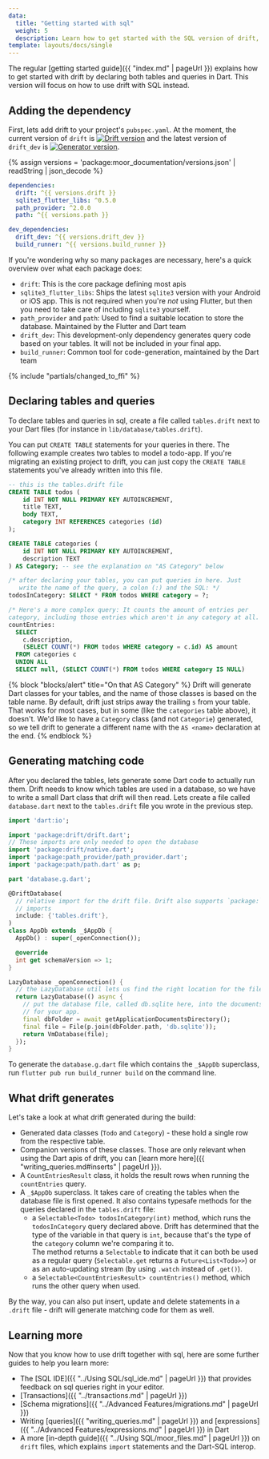 ```yaml
---
data:
  title: "Getting started with sql"
  weight: 5
  description: Learn how to get started with the SQL version of drift, or how to migrate an existing project to drift.
template: layouts/docs/single
---
```


The regular [getting started guide]({{ "index.md" | pageUrl }}) explains how to get started with drift by
declaring both tables and queries in Dart. This version will focus on how to use drift with SQL instead.

## Adding the dependency
First, lets add drift to your project's `pubspec.yaml`.
At the moment, the current version of `drift` is [![Drift version](https://img.shields.io/pub/v/drift.svg)](https://pub.dev/packages/drift)
and the latest version of `drift_dev` is [![Generator version](https://img.shields.io/pub/v/drift_dev.svg)](https://pub.dev/packages/drift_dev).

{% assign versions = 'package:moor_documentation/versions.json' | readString | json_decode %}

```yaml
dependencies:
  drift: ^{{ versions.drift }}
  sqlite3_flutter_libs: ^0.5.0
  path_provider: ^2.0.0
  path: ^{{ versions.path }}

dev_dependencies:
  drift_dev: ^{{ versions.drift_dev }}
  build_runner: ^{{ versions.build_runner }}
```

If you're wondering why so many packages are necessary, here's a quick overview over what each package does:

- `drift`: This is the core package defining most apis
- `sqlite3_flutter_libs`: Ships the latest `sqlite3` version with your Android or iOS app. This is not required when you're _not_ using Flutter,
  but then you need to take care of including `sqlite3` yourself.
- `path_provider` and `path`: Used to find a suitable location to store the database. Maintained by the Flutter and Dart team
- `drift_dev`: This development-only dependency generates query code based on your tables. It will not be included in your final app.
- `build_runner`: Common tool for code-generation, maintained by the Dart team

{% include "partials/changed_to_ffi" %}

## Declaring tables and queries

To declare tables and queries in sql, create a file called `tables.drift`
next to your Dart files (for instance in `lib/database/tables.drift`).

You can put `CREATE TABLE` statements for your queries in there.
The following example creates two tables to model a todo-app. If you're
migrating an existing project to drift, you can just copy the `CREATE TABLE`
statements you've already written into this file.
```sql
-- this is the tables.drift file
CREATE TABLE todos (
    id INT NOT NULL PRIMARY KEY AUTOINCREMENT,
    title TEXT,
    body TEXT,
    category INT REFERENCES categories (id)
);

CREATE TABLE categories (
    id INT NOT NULL PRIMARY KEY AUTOINCREMENT,
    description TEXT
) AS Category; -- see the explanation on "AS Category" below

/* after declaring your tables, you can put queries in here. Just
   write the name of the query, a colon (:) and the SQL: */
todosInCategory: SELECT * FROM todos WHERE category = ?;

/* Here's a more complex query: It counts the amount of entries per 
category, including those entries which aren't in any category at all. */
countEntries:     
  SELECT
    c.description,
    (SELECT COUNT(*) FROM todos WHERE category = c.id) AS amount
  FROM categories c
  UNION ALL
  SELECT null, (SELECT COUNT(*) FROM todos WHERE category IS NULL)
```

{% block "blocks/alert" title="On that AS Category" %}
Drift will generate Dart classes for your tables, and the name of those
classes is based on the table name. By default, drift just strips away
the trailing `s` from your table. That works for most cases, but in some
(like the `categories` table above), it doesn't. We'd like to have a
`Category` class (and not `Categorie`) generated, so we tell drift to
generate a different name with the `AS <name>` declaration at the end.
{% endblock %}

## Generating matching code

After you declared the tables, lets generate some Dart code to actually
run them. Drift needs to know which tables are used in a database, so we
have to write a small Dart class that drift will then read. Lets create
a file called `database.dart` next to the `tables.drift` file you wrote
in the previous step.

```dart
import 'dart:io';

import 'package:drift/drift.dart';
// These imports are only needed to open the database
import 'package:drift/native.dart';
import 'package:path_provider/path_provider.dart';
import 'package:path/path.dart' as p;

part 'database.g.dart';

@DriftDatabase(
  // relative import for the drift file. Drift also supports `package:`
  // imports
  include: {'tables.drift'},
)
class AppDb extends _$AppDb {
  AppDb() : super(_openConnection());

  @override
  int get schemaVersion => 1;
}

LazyDatabase _openConnection() {
  // the LazyDatabase util lets us find the right location for the file async.
  return LazyDatabase(() async {
    // put the database file, called db.sqlite here, into the documents folder
    // for your app.
    final dbFolder = await getApplicationDocumentsDirectory();
    final file = File(p.join(dbFolder.path, 'db.sqlite'));
    return VmDatabase(file);
  });
}
```

To generate the `database.g.dart` file which contains the `_$AppDb`
superclass, run `flutter pub run build_runner build` on the command 
line.

## What drift generates

Let's take a look at what drift generated during the build:

- Generated data classes (`Todo` and `Category`) - these hold a single
  row from the respective table.
- Companion versions of these classes. Those are only relevant when 
  using the Dart apis of drift, you can [learn more here]({{ "writing_queries.md#inserts" | pageUrl }}).
- A `CountEntriesResult` class, it holds the result rows when running the
  `countEntries` query.
- A `_$AppDb` superclass. It takes care of creating the tables when
  the database file is first opened. It also contains typesafe methods
  for the queries declared in the `tables.drift` file:
  - a `Selectable<Todo> todosInCategory(int)` method, which runs the
    `todosInCategory` query declared above. Drift has determined that the
    type of the variable in that query is `int`, because that's the type
    of the `category` column we're comparing it to.   
    The method returns a `Selectable` to indicate that it can both be
    used as a regular query (`Selectable.get` returns a `Future<List<Todo>>`)
    or as an auto-updating stream (by using `.watch` instead of `.get()`).
  - a `Selectable<CountEntriesResult> countEntries()` method, which runs
    the other query when used.

By the way, you can also put insert, update and delete statements in
a `.drift` file - drift will generate matching code for them as well.

## Learning more

Now that you know how to use drift together with sql, here are some
further guides to help you learn more:

- The [SQL IDE]({{ "../Using SQL/sql_ide.md" | pageUrl }}) that provides feedback on sql queries right in your editor.
- [Transactions]({{ "../transactions.md" | pageUrl }})
- [Schema migrations]({{ "../Advanced Features/migrations.md" | pageUrl }})
- Writing [queries]({{ "writing_queries.md" | pageUrl }}) and
  [expressions]({{ "../Advanced Features/expressions.md" | pageUrl }}) in Dart
- A more [in-depth guide]({{ "../Using SQL/moor_files.md" | pageUrl }}) 
  on `drift` files, which explains `import` statements and the Dart-SQL interop.